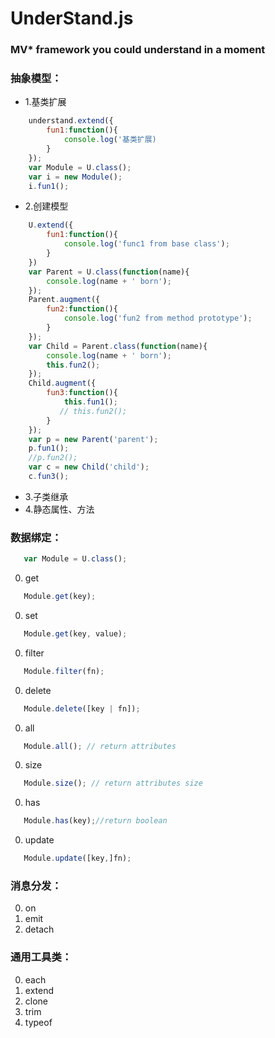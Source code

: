 # UnderStand.js
### MV* framework you could understand in a moment

### 抽象模型：
- 1.基类扩展

```javascript
    understand.extend({
        fun1:function(){
            console.log('基类扩展)
        }
    });
    var Module = U.class();
    var i = new Module();
    i.fun1();
```

- 2.创建模型

```javascript
    U.extend({
        fun1:function(){
            console.log('func1 from base class');
        }
    })
    var Parent = U.class(function(name){
        console.log(name + ' born');
    });
    Parent.augment({
        fun2:function(){
            console.log('fun2 from method prototype');
        }
    });
    var Child = Parent.class(function(name){
        console.log(name + ' born');
        this.fun2();
    });
    Child.augment({
        fun3:function(){
            this.fun1();
           // this.fun2();
        }
    });
    var p = new Parent('parent');
    p.fun1();
    //p.fun2();
    var c = new Child('child');
    c.fun3();
```

- 3.子类继承
- 4.静态属性、方法

### 数据绑定：

```javascript
   var Module = U.class();
```
0. get

```javascript
   Module.get(key);
```
0. set

```javascript
   Module.get(key, value);
```
0. filter

```javascript
   Module.filter(fn);
```

0. delete

```javascript
   Module.delete([key | fn]);
```

0. all

```javascript
   Module.all(); // return attributes
```

0. size

```javascript
   Module.size(); // return attributes size
```

0. has

```javascript
   Module.has(key);//return boolean
```


0. update

```javascript
   Module.update([key,]fn);
```

### 消息分发：
0. on
0. emit
0. detach


### 通用工具类：
0. each
0. extend
0. clone
0. trim
0. typeof
